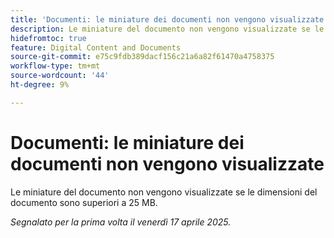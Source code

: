 ```yaml
---
title: 'Documenti: le miniature dei documenti non vengono visualizzate'
description: Le miniature del documento non vengono visualizzate se le dimensioni del documento sono superiori a 25 MB.
hidefromtoc: true
feature: Digital Content and Documents
source-git-commit: e75c9fdb389dacf156c21a6a82f61470a4758375
workflow-type: tm+mt
source-wordcount: '44'
ht-degree: 9%

---
```



# Documenti: le miniature dei documenti non vengono visualizzate

Le miniature del documento non vengono visualizzate se le dimensioni del documento sono superiori a 25 MB.

_Segnalato per la prima volta il venerdì 17 aprile 2025._
